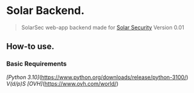 
# Solar Backend.
> SolarSec web-app backend made for [Solar Security](https://solarsec.fbi.gov/) Version 0.01

## How-to use.
### Basic Requirements
  *[Python 3.10]*(https://www.python.org/downloads/release/python-3100/) <br />
  *V(d/p)S* *[OVH]*(https://www.ovh.com/world/) <br />
